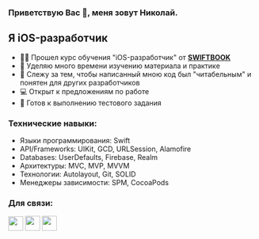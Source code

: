 ### Приветствую Вас 👋, меня зовут Николай.

## Я iOS-разработчик
- 👨‍🎓 Прошел курс обучения "iOS-разработчик" от [**SWIFTBOOK**](https://swiftbook.org)
- 📖 Уделяю много времени изучению материала и практике 
- 💪 Слежу за тем, чтобы написанный мною код был "читабельным" и понятен для других разработчиков
- 💻 Открыт к предложениям по работе
- 📱 Готов к выполнению тестового задания



### Технические навыки:
- Языки программирования:   Swift 
- API/Frameworks:           UIKit, GCD, URLSession, Alamofire
- Databases:                UserDefaults, Firebase, Realm
- Архитектуры:              MVC, MVP, MVVM
- Технологии:               Autolayout, Git, SOLID
- Менеджеры зависимости:    SPM, CocoaPods




### Для связи:
[<img src="https://banner2.cleanpng.com/20180331/dyq/kisspng-email-computer-icons-button-clip-art-email-5abf17d31d4852.47229350152247291512.jpg" width="30" height="29" />](kolkamaximov@gmail.com) [<img src="https://upload.wikimedia.org/wikipedia/commons/thumb/8/81/LinkedIn_icon.svg/2048px-LinkedIn_icon.svg.png" width="30" height="30" />](https://www.linkedin.com/in/nikolai-maksimov-592625246/) [<img src="https://cdn3.iconfinder.com/data/icons/social-media-chamfered-corner/154/telegram-512.png" width="30" height="30" />](https://t.me/maksimov87)



